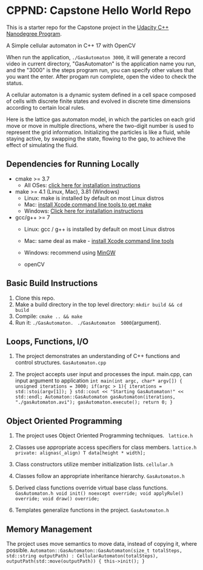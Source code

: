# CPPND: Capstone Hello World Repo

This is a starter repo for the Capstone project in the [Udacity C++ Nanodegree Program](https://www.udacity.com/course/c-plus-plus-nanodegree--nd213).

A Simple cellular automaton in C++ 17 with OpenCV

When run the application, `./GasAutomaton 3000`, it will generate a record video in current directory, "GasAutomaton" is the application name you run, and the "3000" is the steps program
run, you can specify other values that you want the enter. After progam run complete, open the video to check the status.

A cellular automaton is a dynamic system defined in a cell space composed of cells with discrete finite states and evolved in discrete time dimensions according to certain local rules.

Here is the lattice gas automaton model, in which the particles on each grid move or move in multiple directions, where the two-digit number is used to represent the grid information. Initializing the particles is like a fluid, while staying active, by swapping the state, flowing to the gap, to achieve the effect of simulating the fluid.

## Dependencies for Running Locally
* cmake >= 3.7
  * All OSes: [click here for installation instructions](https://cmake.org/install/)
* make >= 4.1 (Linux, Mac), 3.81 (Windows)
  * Linux: make is installed by default on most Linux distros
  * Mac: [install Xcode command line tools to get make](https://developer.apple.com/xcode/features/)
  * Windows: [Click here for installation instructions](http://gnuwin32.sourceforge.net/packages/make.htm)
* gcc/g++ >= 7
  * Linux: gcc / g++ is installed by default on most Linux distros
  * Mac: same deal as make - [install Xcode command line tools](https://developer.apple.com/xcode/features/)
  * Windows: recommend using [MinGW](http://www.mingw.org/)
  
  * openCV 

## Basic Build Instructions

1. Clone this repo.
2. Make a build directory in the top level directory: `mkdir build && cd build`
3. Compile: `cmake .. && make`
4. Run it: `./GasAutomaton. `  `./GasAutomaton  5000`(argument).

## Loops, Functions, I/O

1. The project demonstrates an understanding of C++ functions and control structures.
`GasAutomaton.cpp`

2. The project accepts user input and processes the input.
    main.cpp, can input argument to application
    `int main(int argc, char* argv[]) {
        unsigned iterations = 3000;
        if(argc > 1){
            iterations = std::stoi(argv[1]);
        }
        std::cout << "Starting GasAutomaton!" << std::endl;
        Automaton::GasAutomaton gasAutomaton(iterations, "./gasAutomaton.avi");
        gasAutomaton.execute();
        return 0;
    }`
## Object Oriented Programming

1. The project uses Object Oriented Programming techniques.
   ` lattice.h`

2. Classes use appropriate access specifiers for class members.
`lattice.h  
private:
alignas(_align) T data[height * width];`

3. Class constructors utilize member initialization lists.
`cellular.h`

4. Classes follow an appropriate inheritance hierarchy.
`GasAutomaton.h`


5. Derived class functions override virtual base class functions.
`GasAutomaton.h
void init() noexcept override;
void applyRule() override;
void draw() override;`

6. Templates generalize functions in the project.
`GasAutomaton.h`

## Memory Management

The project uses move semantics to move data, instead of copying it, where possible.
`Automaton::GasAutomaton::GasAutomaton(size_t totalSteps, std::string outputPath) :
    CellularAutomaton(totalSteps), outputPath(std::move(outputPath)) {
    this->init();
}`
